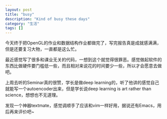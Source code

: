 ```yaml
---
layout: post
title: "busy"
description: "Kind of busy these days"
category: "生活"
tags: []
---
```

今天终于把OpenGL的作业和数据结构作业都做完了，写完报告真是成就感满满，但是还要复习大物，一直都是这么忙。

最近感觉写了很多和课业无关的代码，一想到这个就觉得很罪恶。感觉做起软件的东西比做硬件要门槛低一些，而且相对来说花的时间要少一些，所以才会愿意去做吧。

上周去听的Seminar真的很赞，学长是做deep learning的，听了他讲的感觉自己就能写一个autoencoder出来，但是学长说deep learning is art rather than science，想想也不无道理。

发现一个神器textmate，感觉调顺手了应该和vim一样好用，据说还有Emacs，用后再来评价吧~